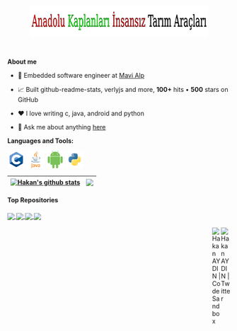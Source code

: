 <p align="center"><a href="https://akitamavialp.github.io"><img width="80%" src="./assets/gh-readme-header.png" /></a></p>

<br />

**About me**

- 💼 Embedded software engineer at [Mavi Alp](http://www.mavialp.com/en/)

- 📈 Built github-readme-stats, verlyjs and more, **100+** hits • **500** stars on GitHub

- ❤️ I love writing c, java, android and python

- 💬 Ask me about anything [here](https://github.com/hknaydin/hknaydin/issues)



**Languages and Tools:**  

<code><img height="40" src="https://raw.githubusercontent.com/github/explore/80688e429a7d4ef2fca1e82350fe8e3517d3494d/topics/c/c.png"></code>
<code><img height="40" src="https://raw.githubusercontent.com/github/explore/80688e429a7d4ef2fca1e82350fe8e3517d3494d/topics/java/java.png"></code>
<code><img height="40" src="https://raw.githubusercontent.com/github/explore/80688e429a7d4ef2fca1e82350fe8e3517d3494d/topics/android/android.png"></code>
<code><img height="40" src="https://raw.githubusercontent.com/github/explore/80688e429a7d4ef2fca1e82350fe8e3517d3494d/topics/python/python.png"></code>
  

| <a href="https://github.com/hknaydin/github-readme-stats"><img align="center" src="https://github-readme-stats.vercel.app/api?username=hknaydin&show_icons=true&include_all_commits=true&theme=buefy&hide_border=true" alt="Hakan's github stats" /></a> | <a href="https://github.com/hknaydin/github-readme-stats"><img align="center" src="https://github-readme-stats.vercel.app/api/top-langs/?username=hknaydin&layout=compact&theme=buefy&hide_border=true" /></a> |
| ------------- | ------------- |

#### Top Repositories

<a href="https://github.com/akitamavialp/akitamavialp.github.io">
  <img align="center" src="https://github-readme-stats.vercel.app/api/pin/?username=akitamavialp&repo=hknaydin.github.io&theme=buefy" />
</a>
<a href="https://github.com/akitamavialp/github-readme-stats">
  <img align="center" src="https://github-readme-stats.vercel.app/api/pin/?username=akitamavialp&repo=OSF_terminal_file_input_name&theme=buefy" />
</a>
<a href="https://github.com/akitamavialp/akitamavialp.github.io">
  <img align="center" src="https://github-readme-stats.vercel.app/api/pin/?username=akitamavialp&repo=hknaydin.github.io&theme=buefy" />
</a>

<a href="https://github.com/akitamavialp/akitamavialp.github.io">
  <img align="center" src="https://github-readme-stats.vercel.app/api/pin/?username=akitamavialp&repo=hknaydin.github.io&theme=buefy" />
</a>
<br />
<br />

<a href="https://twitter.com/hakanyd28">
  <img align="right" alt="Hakan AYDIN | Twitter" width="21px" src="https://raw.githubusercontent.com/hknaydin/hknaydin/master/assets/twitter.svg" />
</a>
<a href="https://codesandbox.io/u/hknaydin">
  <img align="right" alt="Hakan AYDIN | CodeSandbox" width="20px" src="https://raw.githubusercontent.com/hknaydin/hknaydin/master/assets/codesandbox.svg" />
</a>

